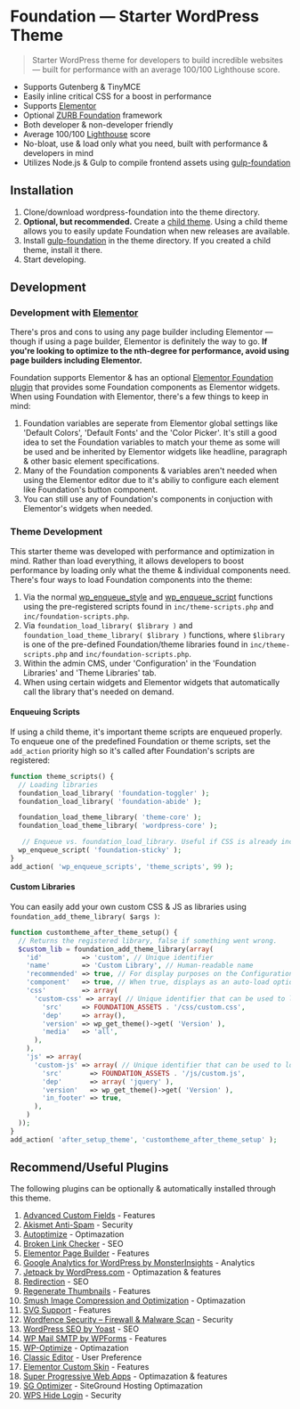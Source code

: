 # Foundation &mdash; Starter WordPress Theme

> Starter WordPress theme for developers to build incredible websites &mdash; built for performance with an average 100/100 Lighthouse score.

* Supports Gutenberg & TinyMCE
* Easily inline critical CSS for a boost in performance
* Supports [Elementor](https://elementor.com/)
* Optional [ZURB Foundation](https://foundation.zurb.com/) framework
* Both developer & non-developer friendly
* Average 100/100 [Lighthouse](https://developers.google.com/web/tools/lighthouse/) score
* No-bloat, use & load only what you need, built with performance & developers in mind
* Utilizes Node.js & Gulp to compile frontend assets using [gulp-foundation](https://github.com/bmarshall511/gulp-foundation)

## Installation

1. Clone/download wordpress-foundation into the theme directory.
2. **Optional, but recommended.** Create a [child theme](https://developer.wordpress.org/themes/advanced-topics/child-themes/). Using a child theme allows you to easily update Foundation when new releases are available.
2. Install [gulp-foundation](https://github.com/bmarshall511/gulp-foundation) in the theme directory. If you created a child theme, install it there.
3. Start developing.

## Development

### Development with [Elementor](https://elementor.com/)

There's pros and cons to using any page builder including Elementor &mdash; though if using a page builder, Elementor is definitely the way to go. **If you're looking to optimize to the nth-degree for performance, avoid using page builders including Elementor.**

Foundation supports Elementor & has an optional [Elementor Foundation plugin](https://github.com/bmarshall511/elementor-foundation) that provides some Foundation components as Elementor widgets. When using Foundation with Elementor, there's a few things to keep in mind:

1. Foundation variables are seperate from Elementor global settings like 'Default Colors', 'Default Fonts' and the 'Color Picker'. It's still a good idea to set the Foundation variables to match your theme as some will be used and be inherited by Elementor widgets like headline, paragraph &amp; other basic element specifications.
2. Many of the Foundation components & variables aren't needed when using the Elementor editor due to it's abiliy to configure each element like Foundation's button component.
3. You can still use any of Foundation's components in conjuction with Elementor's widgets when needed.

### Theme Development

This starter theme was developed with performance and optimization in mind. Rather than load everything, it allows developers to boost performance by loading only what the theme & individual components need. There's four ways to load Foundation components into the theme:

1. Via the normal [wp_enqueue_style](https://developer.wordpress.org/reference/functions/wp_enqueue_style/) and [wp_enqueue_script](https://developer.wordpress.org/reference/functions/wp_enqueue_script/) functions using the pre-registered scripts found in `inc/theme-scripts.php` and `inc/foundation-scripts.php`.
2. Via `foundation_load_library( $library )` and `foundation_load_theme_library( $library )` functions, where `$library` is one of the pre-defined Foundation/theme libraries found in `inc/theme-scripts.php` and `inc/foundation-scripts.php`.
3. Within the admin CMS, under 'Configuration' in the 'Foundation Libraries' and 'Theme Libraries' tab.
4. When using certain widgets and Elementor widgets that automatically call the library that's needed on demand.

#### Enqueuing Scripts

If using a child theme, it's important theme scripts are enqueued properly. To enqueue one of the predefined Foundation or theme scripts, set the `add_action` priority high so it's called after Foundation's scripts are registered:

```php
function theme_scripts() {
  // Loading libraries
  foundation_load_library( 'foundation-toggler' );
  foundation_load_library( 'foundation-abide' );

  foundation_load_theme_library( 'theme-core' );
  foundation_load_theme_library( 'wordpress-core' );

   // Enqueue vs. foundation_load_library. Useful if CSS is already included.
  wp_enqueue_script( 'foundation-sticky' );
}
add_action( 'wp_enqueue_scripts', 'theme_scripts', 99 );
```

#### Custom Libraries

You can easily add your own custom CSS & JS as libraries using `foundation_add_theme_library( $args )`:

```php
function customtheme_after_theme_setup() {
  // Returns the registered library, false if something went wrong.
  $custom_lib = foundation_add_theme_library(array(
    'id'          => 'custom', // Unique identifier
    'name'        => 'Custom Library', // Human-readable name
    'recommended' => true, // For display purposes on the Configuration page
    'component'   => true, // When true, displays as an auto-load option on the Configuration page
    'css'         => array(
      'custom-css' => array( // Unique identifier that can be used to load directly via wp_enqueue_style
        'src'     => FOUNDATION_ASSETS . '/css/custom.css',
        'dep'     => array(),
        'version' => wp_get_theme()->get( 'Version' ),
        'media'   => 'all',
      ),
    ),
    'js' => array(
      'custom-js' => array( // Unique identifier that can be used to load directly via wp_enqueue_script
        'src'       => FOUNDATION_ASSETS . '/js/custom.js',
        'dep'       => array( 'jquery' ),
        'version'   => wp_get_theme()->get( 'Version' ),
        'in_footer' => true,
      ),
    )
  ));
}
add_action( 'after_setup_theme', 'customtheme_after_theme_setup' );
```

## Recommend/Useful Plugins

The following plugins can be optionally &amp; automatically installed through this theme.

1. [Advanced Custom Fields](https://wordpress.org/plugins/advanced-custom-fields/) - Features
2. [Akismet Anti-Spam](https://wordpress.org/plugins/akismet/) - Security
3. [Autoptimize](https://wordpress.org/plugins/autoptimize/) - Optimazation
4. [Broken Link Checker](https://wordpress.org/plugins/broken-link-checker/) - SEO
5. [Elementor Page Builder](https://wordpress.org/plugins/elementor/) - Features
6. [Google Analytics for WordPress by MonsterInsights](https://wordpress.org/plugins/google-analytics-for-wordpress/) - Analytics
7. [Jetpack by WordPress.com](https://wordpress.org/plugins/jetpack/) - Optimazation &amp; features
8. [Redirection](https://wordpress.org/plugins/redirection/) - SEO
9. [Regenerate Thumbnails](https://wordpress.org/plugins/regenerate-thumbnails/) - Features
10. [Smush Image Compression and Optimization](https://wordpress.org/plugins/wp-smushit/) - Optimazation
11. [SVG Support](https://wordpress.org/plugins/svg-support/) - Features
12. [Wordfence Security – Firewall & Malware Scan](https://wordpress.org/plugins/wordfence/) - Security
13. [WordPress SEO by Yoast](https://wordpress.org/plugins/wordpress-seo/) - SEO
14. [WP Mail SMTP by WPForms](https://wordpress.org/plugins/wp-mail-smtp/) - Features
15. [WP-Optimize](https://wordpress.org/plugins/wp-optimize/) - Optimazation
16. [Classic Editor](https://wordpress.org/plugins/classic-editor/) - User Preference
17. [Elementor Custom Skin](https://wordpress.org/plugins/ele-custom-skin/) - Features
18. [Super Progressive Web Apps](https://wordpress.org/plugins/super-progressive-web-apps/) - Optimazation & features
19. [SG Optimizer](https://wordpress.org/plugins/sg-cachepress/) - SiteGround Hosting Optimazation
20. [WPS Hide Login](https://wordpress.org/plugins/wps-hide-login/) - Security
